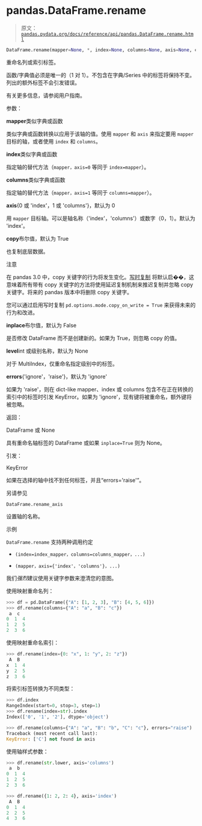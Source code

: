 # pandas.DataFrame.rename

> 原文：[`pandas.pydata.org/docs/reference/api/pandas.DataFrame.rename.html`](https://pandas.pydata.org/docs/reference/api/pandas.DataFrame.rename.html)

```py
DataFrame.rename(mapper=None, *, index=None, columns=None, axis=None, copy=None, inplace=False, level=None, errors='ignore')
```

重命名列或索引标签。

函数/字典值必须是唯一的（1 对 1）。不包含在字典/Series 中的标签将保持不变。列出的额外标签不会引发错误。

有关更多信息，请参阅用户指南。

参数：

**mapper**类似字典或函数

类似字典或函数转换以应用于该轴的值。使用 `mapper` 和 `axis` 来指定要用 `mapper` 目标的轴，或者使用 `index` 和 `columns`。

**index**类似字典或函数

指定轴的替代方法（`mapper，axis=0` 等同于 `index=mapper`）。

**columns**类似字典或函数

指定轴的替代方法（`mapper，axis=1` 等同于 `columns=mapper`）。

**axis**{0 或 'index'，1 或 'columns'}，默认为 0

用 `mapper` 目标轴。可以是轴名称（'index'，'columns'）或数字（0，1）。默认为 'index'。

**copy**布尔值，默认为 True

也复制底层数据。

注意

在 pandas 3.0 中，copy 关键字的行为将发生变化。[写时复制](https://pandas.pydata.org/docs/dev/user_guide/copy_on_write.html) 将默认启��，这意味着所有带有 copy 关键字的方法将使用延迟复制机制来推迟复制并忽略 copy 关键字。将来的 pandas 版本中将删除 copy 关键字。

您可以通过启用写时复制 `pd.options.mode.copy_on_write = True` 来获得未来的行为和改进。

**inplace**布尔值，默认为 False

是否修改 DataFrame 而不是创建新的。如果为 True，则忽略 copy 的值。

**level**int 或级别名称，默认为 None

对于 MultiIndex，仅重命名指定级别中的标签。

**errors**{'ignore'，'raise'}，默认为 'ignore'

如果为 'raise'，则在 dict-like mapper、index 或 columns 包含不在正在转换的索引中的标签时引发 KeyError。如果为 'ignore'，现有键将被重命名，额外键将被忽略。

返回：

DataFrame 或 None

具有重命名轴标签的 DataFrame 或如果 `inplace=True` 则为 None。

引发：

KeyError

如果在选择的轴中找不到任何标签，并且“errors='raise'”。

另请参见

`DataFrame.rename_axis`

设置轴的名称。

示例

`DataFrame.rename` 支持两种调用约定

+   `(index=index_mapper，columns=columns_mapper，...)`

+   `(mapper，axis={'index'，'columns'}，...)`

我们*强烈*建议使用关键字参数来澄清您的意图。

使用映射重命名列：

```py
>>> df = pd.DataFrame({"A": [1, 2, 3], "B": [4, 5, 6]})
>>> df.rename(columns={"A": "a", "B": "c"})
 a  c
0  1  4
1  2  5
2  3  6 
```

使用映射重命名索引：

```py
>>> df.rename(index={0: "x", 1: "y", 2: "z"})
 A  B
x  1  4
y  2  5
z  3  6 
```

将索引标签转换为不同类型：

```py
>>> df.index
RangeIndex(start=0, stop=3, step=1)
>>> df.rename(index=str).index
Index(['0', '1', '2'], dtype='object') 
```

```py
>>> df.rename(columns={"A": "a", "B": "b", "C": "c"}, errors="raise")
Traceback (most recent call last):
KeyError: ['C'] not found in axis 
```

使用轴样式参数：

```py
>>> df.rename(str.lower, axis='columns')
 a  b
0  1  4
1  2  5
2  3  6 
```

```py
>>> df.rename({1: 2, 2: 4}, axis='index')
 A  B
0  1  4
2  2  5
4  3  6 
```

